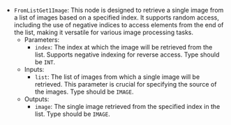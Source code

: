 - `FromListGet1Image`: This node is designed to retrieve a single image from a list of images based on a specified index. It supports random access, including the use of negative indices to access elements from the end of the list, making it versatile for various image processing tasks.
    - Parameters:
        - `index`: The index at which the image will be retrieved from the list. Supports negative indexing for reverse access. Type should be `INT`.
    - Inputs:
        - `list`: The list of images from which a single image will be retrieved. This parameter is crucial for specifying the source of the images. Type should be `IMAGE`.
    - Outputs:
        - `image`: The single image retrieved from the specified index in the list. Type should be `IMAGE`.
